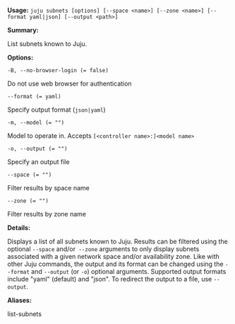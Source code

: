 **Usage:** `juju subnets [options] [--space <name>] [--zone <name>] [--format yaml|json] [--output <path>]`

**Summary:**

List subnets known to Juju.

**Options:**

`-B, --no-browser-login (= false)`

Do not use web browser for authentication

`--format (= yaml)`

Specify output format (`json|yaml`)

`-m, --model (= "")`

Model to operate in. Accepts `[<controller name>:]<model name>`

`-o, --output (= "")`

Specify an output file

`--space (= "")`

Filter results by space name

`--zone (= "")`

Filter results by zone name

**Details:**

Displays a list of all subnets known to Juju. Results can be filtered using the optional `--space` and/or` --zone` arguments to only display subnets associated with a given network space and/or availability zone. Like with other Juju commands, the output and its format can be changed using the `--format` and `--output` (or `-o`) optional arguments. Supported output formats include "yaml" (default) and "json". To redirect the output to a file, use `--output`.

**Aliases:**

list-subnets
